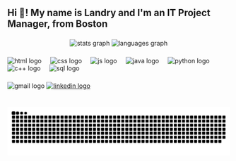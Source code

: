 <h2 align="left">Hi 👋! My name is Landry and I'm an IT Project Manager, from Boston</h2>

###

<div align="center">
  <img src="https://github-readme-stats.vercel.app/api?username=landry21&hide_title=false&hide_rank=false&show_icons=true&include_all_commits=true&count_private=true&disable_animations=false&theme=dracula&locale=en&hide_border=false" height="150" alt="stats graph"  />
  <img src="https://github-readme-stats.vercel.app/api/top-langs?username=landry21&locale=en&hide_title=false&layout=compact&card_width=320&langs_count=5&theme=dracula&hide_border=false" height="150" alt="languages graph"  />
</div>

###
<!--profile photo-->
<!--<img align="right" height="150" src="https://i.imgflip.com/65efzo.gif"  />-->

###

<div align="left">
  <img src="https://cdn.jsdelivr.net/gh/landry21/landry21/Images/html.png" height="30" alt="html logo"  />
  <img width="12" />
  <img src="https://cdn.jsdelivr.net/gh/landry21/landry21/Images/CSS.png" height="30" alt="css logo"  />
  <img width="12" />
  <img src="https://cdn.jsdelivr.net/gh/landry21/landry21/Images/JS.png" height="30" alt="js logo"  />
  <img width="12" />
  <img src="https://cdn.jsdelivr.net/gh/landry21/landry21/Images/Jav.png" height="30" alt="java logo"  />
  <img width="12" />
  <img src="https://cdn.jsdelivr.net/gh/landry21/landry21/Images/Python.png" height="30" alt="python logo"  />
  <img width="12" />
  <img src="https://cdn.jsdelivr.net/gh/landry21/landry21/Images/C++.png" height="30" alt="c++ logo"  />
  <img width="12" />
  <img src="https://cdn.jsdelivr.net/gh/landry21/landry21/Images/sql.png" height="30" alt="sql logo"  />
</div>

###

<div align="left">
    <img src="https://img.shields.io/static/v1?message=Gmail&logo=gmail&label=&color=D14836&logoColor=white&labelColor=&style=for-the-badge" height="35" alt="gmail logo"  />
  
  <a href="https://www.linkedin.com/in/landry-benimana">
    <img src="https://img.shields.io/static/v1?message=LinkedIn&logo=linkedin&label=&color=0077B5&logoColor=white&labelColor=&style=for-the-badge" height="35" alt="linkedin logo" />
  </a>
</div>

###

<br clear="both">

<img src="https://raw.githubusercontent.com/landry21/landry21/output/snake.svg" alt="Snake animation" />

###
